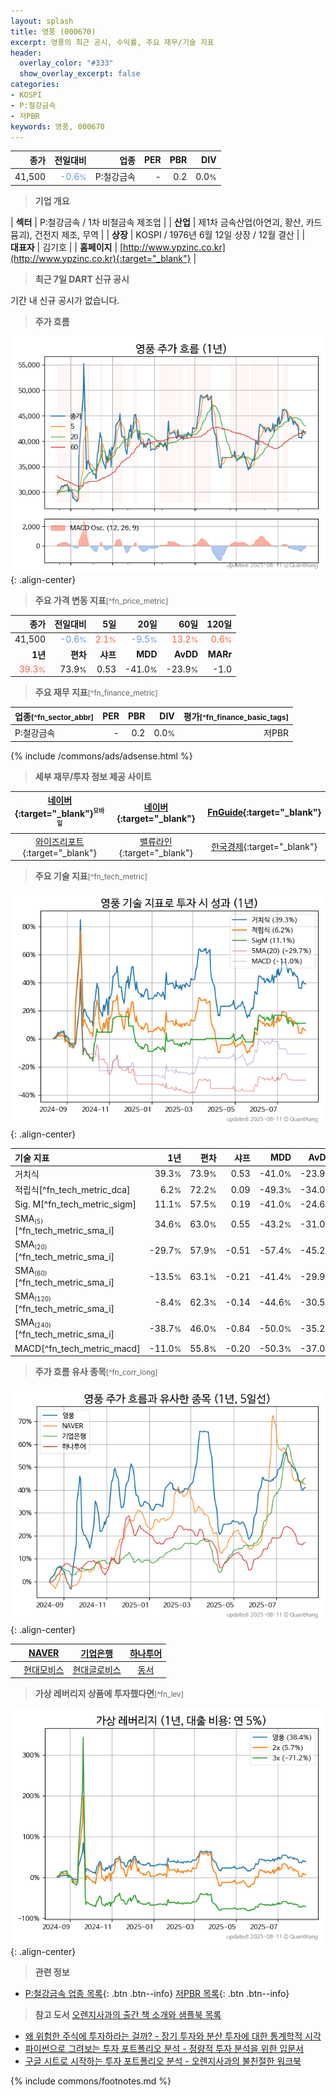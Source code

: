 ```yaml
---
layout: splash
title: 영풍 (000670)
excerpt: 영풍의 최근 공시, 수익률, 주요 재무/기술 지표
header:
  overlay_color: "#333"
  show_overlay_excerpt: false
categories:
- KOSPI
- P:철강금속
- 저PBR
keywords: 영풍, 000670
---
```


| **종가** | **전일대비** | **업종** | **PER** | **PBR** | **DIV** |
| -------: | -----------: | -------: | ------: | ------: | ------: |
| 41,500 | <span style="color: cornflowerblue">-0.6<small>%</small></span> | P:철강금속 | - | 0.2 | 0.0<small>%</small> |

<!-- more -->


> **기업 개요**<a id="company"></a>

| <span style="white-space:nowrap;">**섹터**</span> | P:철강금속 / 1차 비철금속 제조업 |
| <span style="white-space:nowrap;">**산업**</span> | 제1차 금속산업(아연괴, 황산, 카드뮴괴), 건전지 제조, 무역 |
| <span style="white-space:nowrap;">**상장**</span> | KOSPI / 1976년 6월 12일 상장 / 12월 결산 |
| <span style="white-space:nowrap;">**대표자**</span> | 김기호 |
| <span style="white-space:nowrap;">**홈페이지**</span> | [http://www.ypzinc.co.kr](http://www.ypzinc.co.kr){:target="_blank"} |


> **최근 7일 DART 신규 공시**<a id="dart"></a>

기간 내 신규 공시가 없습니다.


> **주가 흐름**<a id="price"></a>

![000670](/stock/images/000670.png){: .align-center}


> **주요 가격 변동 지표**<small>[^fn_price_metric]</small>

| **종가** | **전일대비** | **5일** | **20일** | **60일** | **120일** |
| -------: | -----------: | ------: | -------: | -------: | --------: |
| 41,500 | <span style="color: cornflowerblue">-0.6<small>%</small></span> | <span style="color: tomato">2.1<small>%</small></span> | <span style="color: cornflowerblue">-9.5<small>%</small></span> | <span style="color: tomato">13.2<small>%</small></span> | <span style="color: tomato">0.6<small>%</small></span> |
| **1년** | **편차** | **샤프** | **MDD** | **AvDD** | **MARr** |
| <span style="color: tomato">39.3<small>%</small></span> | 73.9<small>%</small> | 0.53 | -41.0<small>%</small> | -23.9<small>%</small> | -1.0 |


> **주요 재무 지표**<small>[^fn_finance_metric]</small>

| **업종**<small>[^fn_sector_abbr]</small> | **PER** | **PBR** | **DIV** | **평가**<small>[^fn_finance_basic_tags]</small> |
| :--------------------------------------- | ------: | ------: | ------: | ----------------------------------------------: |
| P:철강금속 | - | 0.2 | 0.0<small>%</small> | 저PBR |



{% include /commons/ads/adsense.html %}

> **세부 재무/투자 정보 제공 사이트**

| [네이버](https://m.stock.naver.com/domestic/stock/000670/finance/summary){:target="_blank"}<sup><small>모바일</small></sup> | [네이버](https://finance.naver.com/item/coinfo.naver?code=000670){:target="_blank"} | [FnGuide](https://comp.fnguide.com/SVO2/ASP/SVD_Invest.asp?gicode=A000670&MenuYn=Y){:target="_blank"} |
| :---: | :---: | :---: |
| [와이즈리포트](https://comp.wisereport.co.kr/company/c1040001.aspx?cmp_cd=000670){:target="_blank"} | [밸류라인](https://www.valueline.co.kr/finance/summary/000670){:target="_blank"} | [한국경제](https://markets.hankyung.com/stock/000670/financial-summary){:target="_blank"} |


> **주요 기술 지표**<small>[^fn_tech_metric]</small>


![000670](/stock/images/000670_tech.png){: .align-center}

| **기술 지표** | **1년** | **편차** | **샤프** | **MDD** | **AvDD** |
| :------------ | ------: | -----------: | -------: | ------: | -------: |
| 거치식 | 39.3<small>%</small> | 73.9<small>%</small> | 0.53 | -41.0<small>%</small> | -23.9<small>%</small> |
| 적립식[^fn_tech_metric_dca] | 6.2<small>%</small> | 72.2<small>%</small> | 0.09 | -49.3<small>%</small> | -34.0<small>%</small> |
| Sig. M[^fn_tech_metric_sigm] | 11.1<small>%</small> | 57.5<small>%</small> | 0.19 | -41.0<small>%</small> | -24.6<small>%</small> |
| SMA<small><sub>(5)</sub></small>[^fn_tech_metric_sma_i] | 34.6<small>%</small> | 63.0<small>%</small> | 0.55 | -43.2<small>%</small> | -31.0<small>%</small> |
| SMA<small><sub>(20)</sub></small>[^fn_tech_metric_sma_i] | -29.7<small>%</small> | 57.9<small>%</small> | -0.51 | -57.4<small>%</small> | -45.2<small>%</small> |
| SMA<small><sub>(60)</sub></small>[^fn_tech_metric_sma_i] | -13.5<small>%</small> | 63.1<small>%</small> | -0.21 | -41.4<small>%</small> | -29.9<small>%</small> |
| SMA<small><sub>(120)</sub></small>[^fn_tech_metric_sma_i] | -8.4<small>%</small> | 62.3<small>%</small> | -0.14 | -44.6<small>%</small> | -30.5<small>%</small> |
| SMA<small><sub>(240)</sub></small>[^fn_tech_metric_sma_i] | -38.7<small>%</small> | 46.0<small>%</small> | -0.84 | -50.0<small>%</small> | -35.2<small>%</small> |
| MACD[^fn_tech_metric_macd] | -11.0<small>%</small> | 55.8<small>%</small> | -0.20 | -50.3<small>%</small> | -37.0<small>%</small> |


> **주가 흐름 유사 종목**<a id="corr"></a><small>[^fn_corr_long]</small>

![000670](/stock/images/000670_corr.png){: .align-center}

|       | [NAVER](/035420/) | [기업은행](/024110/) | [하나투어](/039130/) |
| :---: | :------------------------------------: | :------------------------------------: | :------------------------------------: |
|       | [현대모비스](/012330/) | [현대글로비스](/086280/) | [동서](/026960/) |


> **가상 레버리지 상품에 투자했다면**<a id="2x"></a><small>[^fn_lev]</small>

![000670](/stock/images/000670_2x.png){: .align-center}


> **관련 정보**

- [P:철강금속 업종 목록](/stats/sector/kospi_업종_철강금속_종목/){: .btn .btn--info} [저PBR 목록](/fn/fn_low_pbr/){: .btn .btn--info}

> **참고 도서** [오렌지사과의 출간 책 소개와 샘플북 목록](https://kongdori.tistory.com/691)

- [왜 위험한 주식에 투자하라는 걸까? - 장기 투자와 분산 투자에 대한 통계학적 시각](https://kongdori.tistory.com/421)
- [파이썬으로 그려보는 투자 포트폴리오 분석  - 정량적 투자 분석을 위한 입문서](https://kongdori.tistory.com/643)
- [구글 시트로 시작하는 투자 포트폴리오 분석 - 오렌지사과의 불친절한 워크북](https://kongdori.tistory.com/449)


{% include commons/footnotes.md %}